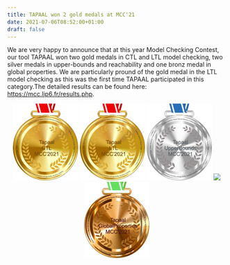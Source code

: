 ```yaml
---
title: TAPAAL won 2 gold medals at MCC'21
date: 2021-07-06T08:52:00+01:00
draft: false
---
```


We are very happy to announce that at this year Model Checking Contest, our tool TAPAAL won two gold medals in CTL and LTL model checking, 
two silver medals in upper-bounds and reachability and one bronz medal in global properties. We are particularly pround of the gold medal in the LTL model checking
as this was the first time TAPAAL participated in this category.The detailed results can be found here: 
https://mcc.lip6.fr/results.php.


<center>
   <img src="/news/mcc21/gold-CTL-2021.png" width="150">
   <img src="/news/mcc21/gold-LTL-2021.png" width="150">
   <img src="news/mcc21/silver-UpperBounds-2021.png" width="150">
   <img src="/news/mmc20/silver-Reachability-2021.png" width="150">
   <img src="/news/mcc21/bronze-GlobalProperties-2021.png" width="150">
</center>
